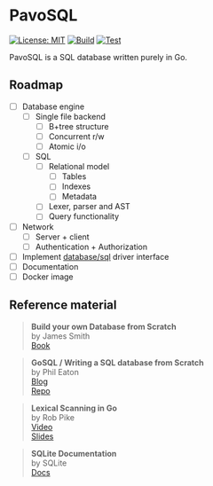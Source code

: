 # PavoSQL

[![License: MIT](https://img.shields.io/badge/License-MIT-blue.svg)](LICENSE)
[![Build](https://github.com/pavosql/pavosql/actions/workflows/build.yaml/badge.svg)](https://github.com/pavosql/pavosql/actions/workflows/build.yaml)
[![Test](https://github.com/pavosql/pavosql/actions/workflows/test.yaml/badge.svg)](https://github.com/pavosql/pavosql/actions/workflows/test.yaml)

PavoSQL is a SQL database written purely in Go.

## Roadmap

- [ ] Database engine
  - [ ] Single file backend
    - [ ] B+tree structure
    - [ ] Concurrent r/w
    - [ ] Atomic i/o
  - [ ] SQL
    - [ ] Relational model
      - [ ] Tables
      - [ ] Indexes
      - [ ] Metadata
    - [ ] Lexer, parser and AST
    - [ ] Query functionality
- [ ] Network
  - [ ] Server + client
  - [ ] Authentication + Authorization
- [ ] Implement [database/sql](https://pkg.go.dev/database/sql) driver interface
- [ ] Documentation
- [ ] Docker image

## Reference material

> **Build your own Database from Scratch**  
> by James Smith  
> [Book](https://build-your-own.org/database/)

> **GoSQL / Writing a SQL database from Scratch**  
> by Phil Eaton  
> [Blog](https://notes.eatonphil.com/database-basics.html)  
> [Repo](https://github.com/eatonphil/gosql)

> **Lexical Scanning in Go**  
> by Rob Pike  
> [Video](https://www.youtube.com/watch?v=HxaD_trXwRE)  
> [Slides](https://go.dev/talks/2011/lex.slide)

> **SQLite Documentation**  
> by SQLite  
> [Docs](https://sqlite.org/docs.html)
